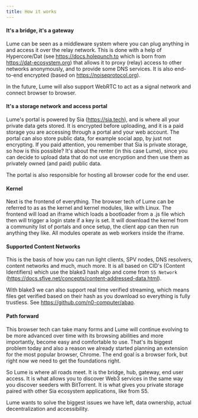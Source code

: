 ```yaml
---
title: How it works
---
```

#### It's a bridge, it's a gateway
Lume can be seen as a middleware system where you can plug anything in and access it over the relay network. This is done with a help of Hypercore/Dat (see https://docs.holepunch.to which is born from https://dat-ecosystem.org) that allows it to proxy (relay) access to other networks anonymously, and to provide some DNS services. It is also end-to-end encrypted (based on https://noiseprotocol.org).

In the future, Lume will also support WebRTC to act as a signal network and connect browser to browser.

#### It's a storage network and access portal

Lume's portal is powered by Sia (https://sia.tech), and is where all your private data gets stored. It is encrypted before uploading, and it is a paid storage you are accessing through a portal and your web account. The portal can also store public data, for example social app, by just not encrypting. If you paid attention, you remember that Sia is private storage, so how is this possible? It's about the renter (in this case Lume), since you can decide to upload data that do not use encryption and then use them as privately owned (and paid) public data.

The portal is also responsible for hosting all browser code for the end user.

#### Kernel

Next is the frontend of everything. The browser tech of Lume can be referred to as as the kernel and kernel modules, like with Linux. The frontend will load an iframe which loads a bootloader from a .js file which then will trigger a login state if a key is set. It will download the kernel from a community list of portals and once setup, the client app can then run anything they like. All modules operate as web workers inside the iframe.

#### Supported Content Networks

This is the basis of how you can run light clients, SPV nodes, DNS resolvers, content networks and much, much more. It is all based on CID's (Content Identifiers) which use the blake3 hash algo and come from `S5 Network` (https://docs.sfive.net/concepts/content-addressed-data.html).

With blake3 we can also support real time verified streaming, which means files get verified based on their hash as you download so everything is fully trustless. See https://github.com/n0-computer/abao.

#### Path forward

This browser tech can take many forms and Lume will continue evolving to be more advanced over time with its browsing abilities and more importantly, become easy and comfortable to use. That's its biggest problem today and also a reason we already started planning an extension for the most popular browser, Chrome. The end goal is a browser fork, but right now we need to get the foundations right.

So Lume is where all roads meet. It is the bridge, hub, gateway, end user access. It is what allows you to discover Web3 services in the same way you discover seeders with BitTorrent. It is what gives you private storage paired with other Sia ecosystem applications, like from S5.

Lume wants to solve the biggest issues we have left, data ownership, actual decentralization and accessibility.
